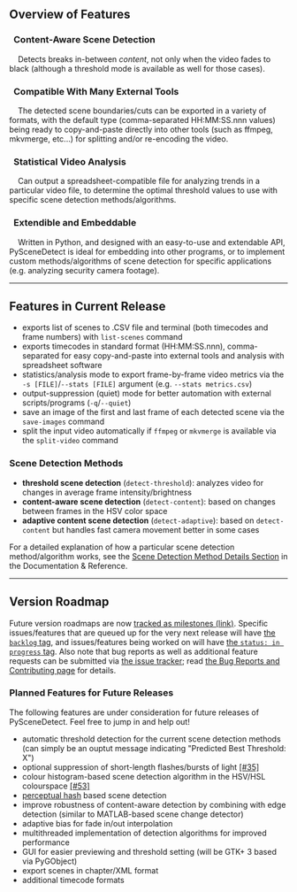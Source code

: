 
## Overview of Features

<div class="warning">
<h3><span class="fa fa-eye wy-text-neutral"></span>&nbsp; Content-Aware Scene Detection</h3>
&nbsp;<span class="fa fa-info-circle wy-text-info"></span>&nbsp;&nbsp; Detects breaks in-between <i>content</i>, not only when the video fades to black (although a threshold mode is available as well for those cases).
</div>

<div class="important">
<h3><span class="fa fa-desktop wy-text-info"></span>&nbsp; Compatible With Many External Tools</h3>
&nbsp;<span class="fa fa-info-circle wy-text-info"></span>&nbsp;&nbsp; The detected scene boundaries/cuts can be exported in a variety of formats, with the default type (comma-separated HH:MM:SS.nnn values) being ready to copy-and-paste directly into other tools (such as ffmpeg, mkvmerge, etc...) for splitting and/or re-encoding the video.
</div>

<div class="danger">
<h3><span class="fa fa-bar-chart-o wy-text-warning"></span>&nbsp; Statistical Video Analysis</h3>
&nbsp;<span class="fa fa-info-circle wy-text-info"></span>&nbsp;&nbsp; Can output a spreadsheet-compatible file for analyzing trends in a particular video file, to determine the optimal threshold values to use with specific scene detection methods/algorithms.
</div>

<div class="warning">
<h3><span class="fa fa-code wy-text-danger"></span>&nbsp; Extendible and Embeddable</h3>
&nbsp;<span class="fa fa-info-circle wy-text-info"></span>&nbsp;&nbsp; Written in Python, and designed with an easy-to-use and extendable API, PySceneDetect is ideal for embedding into other programs, or to implement custom methods/algorithms of scene detection for specific applications (e.g. analyzing security camera footage).
</div>


------------------------------------------------------------------------


## Features in Current Release

 - exports list of scenes to .CSV file and terminal (both timecodes and frame numbers) with `list-scenes` command
 - exports timecodes in standard format (HH:MM:SS.nnn), comma-separated for easy copy-and-paste into external tools and analysis with spreadsheet software
 - statistics/analysis mode to export frame-by-frame video metrics via the `-s [FILE]`/`--stats [FILE]` argument (e.g. `--stats metrics.csv`)
 - output-suppression (quiet) mode for better automation with external scripts/programs (`-q`/`--quiet`)
 - save an image of the first and last frame of each detected scene via the `save-images` command
 - split the input video automatically if `ffmpeg` or `mkvmerge` is available via the `split-video` command


### Scene Detection Methods

 - **threshold scene detection** (`detect-threshold`): analyzes video for changes in average frame intensity/brightness
 - **content-aware scene detection** (`detect-content`): based on changes between frames in the HSV color space
 - **adaptive content scene detection** (`detect-adaptive`): based on `detect-content` but handles fast camera movement better in some cases

For a detailed explanation of how a particular scene detection method/algorithm works, see the [Scene Detection Method Details Section](reference/detection-methods.md) in the Documentation & Reference.


------------------------------------------------------------------------


## Version Roadmap

Future version roadmaps are now [tracked as milestones (link)](https://github.com/Breakthrough/PySceneDetect/milestones).  Specific issues/features that are queued up for the very next release will have [the `backlog` tag](https://github.com/Breakthrough/PySceneDetect/issues?q=is%3Aissue+is%3Aopen+label%3A%22status%3A+backlog%22), and issues/features being worked on will have [the `status: in progress` tag](https://github.com/Breakthrough/PySceneDetect/issues?q=is%3Aissue+is%3Aopen+label%3A%22status%3A+in+progress%22).  Also note that bug reports as well as additional feature requests can be submitted via [the issue tracker](https://github.com/Breakthrough/PySceneDetect/issues); read [the Bug Reports and Contributing page](contributing.md) for details.


### Planned Features for Future Releases

The following features are under consideration for future releases of PySceneDetect.  Feel free to jump in and help out!

 - automatic threshold detection for the current scene detection methods (can simply be an ouptut message indicating "Predicted Best Threshold: X")
 - optional suppression of short-length flashes/bursts of light [ [#35] ](https://github.com/Breakthrough/PySceneDetect/issues/35)
 - colour histogram-based scene detection algorithm in the HSV/HSL colourspace [ [#53] ](https://github.com/Breakthrough/PySceneDetect/issues/53)
 - [perceptual hash](https://en.wikipedia.org/wiki/Perceptual_hashing) based scene detection
 - improve robustness of content-aware detection by combining with edge detection (similar to MATLAB-based scene change detector)
 - adaptive bias for fade in/out interpolation
 - multithreaded implementation of detection algorithms for improved performance
 - GUI for easier previewing and threshold setting (will be GTK+ 3 based via PyGObject)
 - export scenes in chapter/XML format
 - additional timecode formats

